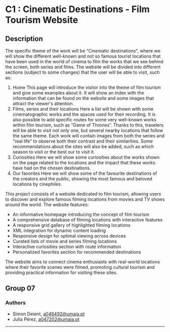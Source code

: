 # C1 : Cinematic Destinations - Film Tourism Website

## Description
The specific theme of the work will be “Cinematic destinations”, where we will
show the different well-known and not so famous tourist locations that have
been used in the world of cinema to film the works that we see behind the
screen, both series and films.
The website will be divided into different sections (subject to some changes) that
the user will be able to visit, such as:
1. Home
This page will introduce the visitor into the theme of film tourism and give
some examples about it. It will show an index with the information that can
be found on the website and some images that attract the viewer's attention.
2. Films, series and their locations
Here a list will be shown with some cinematographic works and the spaces
used for their recording. It is also possible to add specific routes for some
very well-known works within film tourism, such as “Game of Thrones”.
Thanks to this, travelers will be able to visit not only one, but several nearby
locations that follow the same theme. Each work will contain images from
both the series and “real life” to observe both their contrast and their
similarities.
Some recommendations about the sites will also be added, such as which
season to visit or the best our to visit it.
3. Curiosities
Here we will show some curiosities about the works shown on the page
related to the locations and the impact that these works have had on the
chosen destinations.
4. Our favorites
Here we will show some of the favourite destinations of the creators and the
public, showing the most famous and beloved locations by cinephiles. 

This project consists of a website dedicated to film tourism, allowing users to discover and explore famous filming locations from movies and TV shows around the world. The website features:

- An informative homepage introducing the concept of film tourism
- A comprehensive database of filming locations with interactive features
- A responsive grid gallery of highlighted filming locations
- XML integration for dynamic content loading
- Responsive design for optimal viewing across devices
- Curated lists of movie and series filming locations
- Interactive curiosities section with route information
- Personalized favorites section for recommended destinations

The website aims to connect cinema enthusiasts with real-world locations where their favorite scenes were filmed, promoting cultural tourism and providing practical information for visiting these sites.

## Group 07
### Authors
* Simon Deient, a046492@umaia.pt
* Julia Pérez, a047202@umaia.pt

---